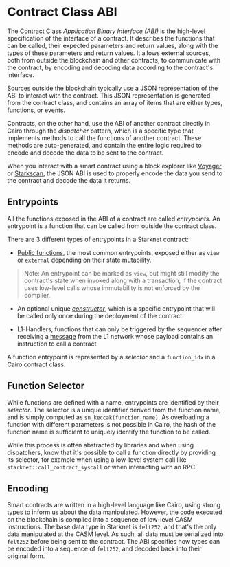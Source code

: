 # Contract Class ABI

The Contract Class _Application Binary Interface (ABI)_ is the high-level specification of the interface of a contract. It describes the functions that can be called, their expected parameters and return values, along with the types of these parameters and return values. It allows external sources, both from outside the blockchain and other contracts, to communicate with the contract, by encoding and decoding data according to the contract's interface.

Sources outside the blockchain typically use a JSON representation of the ABI to interact with the contract. This JSON representation is generated from the contract class, and contains an array of items that are either types, functions, or events.

Contracts, on the other hand, use the ABI of another contract directly in Cairo through the _dispatcher_ pattern, which is a specific type that implements methods to call the functions of another contract. These methods are auto-generated, and contain the entire logic required to encode and decode the data to be sent to the contract.

When you interact with a smart contract using a block explorer like [Voyager][voyager] or [Starkscan][starkscan], the JSON ABI is used to properly encode the data you send to the contract and decode the data it returns.

[voyager]: https://voyager.online/
[starkscan]: https://starkscan.co/

## Entrypoints

All the functions exposed in the ABI of a contract are called _entrypoints_. An entrypoint is a function that can be called from outside the contract class.

There are 3 different types of entrypoints in a Starknet contract:

- [Public functions][public function], the most common entrypoints, exposed either as `view` or `external` depending on their state mutability.

> Note: An entrypoint can be marked as `view`, but might still modify the contract's state when invoked along with a transaction, if the contract uses low-level calls whose immutability is not enforced by the compiler.

- An optional unique [_constructor_][constructor], which is a specific entrypoint that will be called only once during the deployment of the contract.

- L1-Handlers, functions that can only be triggered by the sequencer after receiving a [message][L1-L2 messaging] from the L1 network whose payload contains an instruction to call a contract.

[public function]: ./ch101-02-contract-functions.md#2-public-functions
[constructor]: ./ch101-02-contract-functions.md#1-constructors
[L1-L2 messaging]: ./ch103-04-L1-L2-messaging.md

A function entrypoint is represented by a _selector_ and a `function_idx` in a Cairo contract class.

## Function Selector

While functions are defined with a name, entrypoints are identified by their _selector_. The selector is a unique identifier derived from the function name, and is simply computed as `sn_keccak(function_name)`. As overloading a function with different parameters is not possible in Cairo, the hash of the function name is sufficient to uniquely identify the function to be called.

While this process is often abstracted by libraries and when using dispatchers, know that it's possible to call a function directly by providing its selector, for example when using a low-level system call like `starknet::call_contract_syscall` or when interacting with an RPC.

## Encoding

Smart contracts are written in a high-level language like Cairo, using strong types to inform us about the data manipulated. However, the code executed on the blockchain is compiled into a sequence of low-level CASM instructions. The base data type in Starknet is `felt252`, and that's the only data manipulated at the CASM level. As such, all data must be serialized into `felt252` before being sent to the contract. The ABI specifies how types can be encoded into a sequence of `felt252`, and decoded back into their original form.
